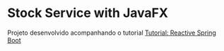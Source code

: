 # Stock Service with JavaFX

Projeto desenvolvido acompanhando o tutorial [Tutorial: Reactive Spring Boot](https://www.youtube.com/watch?v=229gPlcc5d8)
